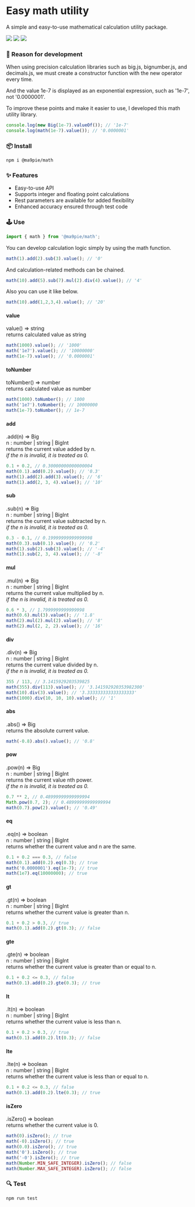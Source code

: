 # Easy math utility
A simple and easy-to-use mathematical calculation utility package.

[npm-url]: https://www.npmjs.com/package/@ma9pie/math
[license-image]: https://img.shields.io/badge/license-MIT-blue.svg
[npm-version-image]: https://img.shields.io/npm/v/@ma9pie/math.svg
[npm-downloads-image]: https://img.shields.io/npm/dt/@ma9pie/math.svg

[![][license-image]][npm-url] [![][npm-version-image]][npm-url] [![][npm-downloads-image]][npm-url]

### 🤔 Reason for development
When using precision calculation libraries such as big.js, bignumber.js, and decimals.js, we must create a constructor function with the new operator every time.

And the value 1e-7 is displayed as an exponential expression, such as '1e-7', not '0.0000001'.

To improve these points and make it easier to use, I developed this math utility library.

```javascript
console.log(new Big(1e-7).valueOf()); // '1e-7'
console.log(math(1e-7).value()); // '0.0000001'
```



### 📦 Install
```bash
npm i @ma9pie/math
```


### ✨ Features
- Easy-to-use API  
- Supports integer and floating point calculations   
- Rest parameters are available for added flexibility  
- Enhanced accuracy ensured through test code  


### 🕹 Use
```javascript
import { math } from '@ma9pie/math';
```

You can develop calculation logic simply by using the math function.

```javascript
math(1).add(2).sub(3).value(); // '0'

```
And calculation-related methods can be chained.

```javascript
math(10).add(5).sub(7).mul(2).div(4).value(); // '4'
```
Also you can use it like below.

```javascript
math(10).add(1,2,3,4).value(); // '20'
```

#### value
value() => string  
returns calculated value as string  

```javascript
math(1000).value(); // '1000'
math('1e7').value(); // '10000000'
math(1e-7).value(); // '0.0000001'
```

#### toNumber
toNumber() => number  
returns calculated value as number  

```javascript
math(1000).toNumber(); // 1000
math('1e7').toNumber(); // 10000000
math(1e-7).toNumber(); // 1e-7
```

#### add
.add(n) => Big  
n : number | string | BigInt  
returns the current value added by n.  
<i>if the n is invalid, it is treated as 0.</i>  

```javascript
0.1 + 0.2, // 0.30000000000000004
math(0.1).add(0.2).value(); // '0.3'
math(1).add(2).add(3).value(); // '6'
math(1).add(2, 3, 4).value(); // '10'
```

#### sub
.sub(n) => Big  
n : number | string | BigInt  
returns the current value subtracted by n.  
<i>if the n is invalid, it is treated as 0.</i>  

```javascript
0.3 - 0.1, // 0.19999999999999998
math(0.3).sub(0.1).value(); // '0.2'
math(1).sub(2).sub(3).value(); // '-4'
math(1).sub(2, 3, 4).value(); // '-8'
```

#### mul
.mul(n) => Big  
n : number | string | BigInt  
returns the current value multiplied by n.  
<i>if the n is invalid, it is treated as 0.</i>  

```javascript
0.6 * 3, // 1.7999999999999998
math(0.6).mul(3).value(); // '1.8'
math(2).mul(2).mul(2).value(); // '8'
math(2).mul(2, 2, 2).value(); // '16'
```

#### div
.div(n) => Big  
n : number | string | BigInt  
returns the current value divided by n.  
<i>if the n is invalid, it is treated as 0.</i>  

```javascript
355 / 113, // 3.1415929203539825
math(355).div(113).value(); // '3.141592920353982300'
math(10).div(3).value(); // '3.333333333333333333'
math(1000).div(10, 10, 10).value(); // '1'
```

#### abs
.abs() => Big  
returns the absolute current value.  

```javascript
math(-0.8).abs().value(); // '0.8'
```

#### pow
.pow(n) => Big  
n : number | string | BigInt  
returns the current value nth power.  
<i>if the n is invalid, it is treated as 0.</i>  

```javascript
0.7 ** 2, // 0.48999999999999994
Math.pow(0.7, 2); // 0.48999999999999994
math(0.7).pow(2).value(); // '0.49'
```

#### eq
.eq(n) => boolean  
n : number | string | BigInt  
returns whether the current value and n are the same.  

```javascript
0.1 + 0.2 === 0.3, // false
math(0.1).add(0.2).eq(0.3); // true
math('0.0000001').eq(1e-7); // true
math(1e7).eq(10000000); // true
```

#### gt
.gt(n) => boolean  
n : number | string | BigInt  
returns whether the current value is greater than n.  

```javascript
0.1 + 0.2 > 0.3, // true
math(0.1).add(0.2).gt(0.3); // false
```

#### gte
.gte(n) => boolean  
n : number | string | BigInt  
returns whether the current value is greater than or equal to n.  

```javascript
0.1 + 0.2 <= 0.3, // false
math(0.1).add(0.2).gte(0.3); // true
```

#### lt
.lt(n) => boolean  
n : number | string | BigInt  
returns whether the current value is less than n.  

```javascript
0.1 + 0.2 > 0.3, // true
math(0.1).add(0.2).lt(0.3); // false
```

#### lte
.lte(n) => boolean  
n : number | string | BigInt  
returns whether the current value is less than or equal to n.  

```javascript
0.1 + 0.2 <= 0.3, // false
math(0.1).add(0.2).lte(0.3); // true
```

#### isZero
.isZero() => boolean  
returns whether the current value is 0.  

```javascript
math(0).isZero(); // true
math(-0).isZero(); // true
math(0.0).isZero(); // true
math('0').isZero(); // true
math('-0').isZero(); // true
math(Number.MIN_SAFE_INTEGER).isZero(); // false
math(Number.MAX_SAFE_INTEGER).isZero(); // false
```


### 🔍 Test
```bash
npm run test
```